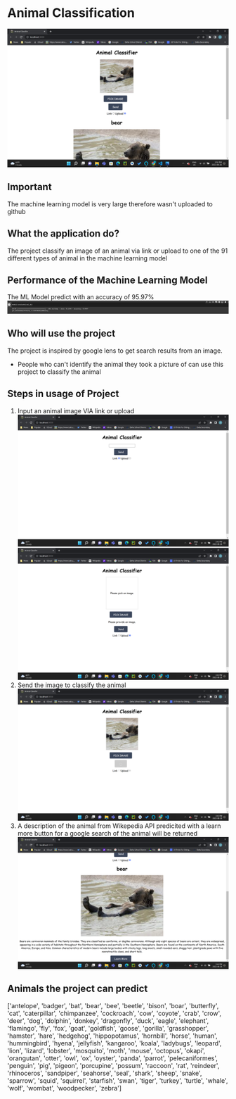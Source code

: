 # Animal Classification
![alt text](https://github.com/alexlee78980/animal-classification/blob/main/images_animal_classifier/Screenshot%20(17).png)
## Important
The machine learning model is very large therefore wasn't uploaded to github
## What the application do?
The project classify an image of an animal via link or upload to one of the 91 different types of animal in the machine learning model
## Performance of the Machine Learning Model
The ML Model predict with an accuracy of 95.97%
![alt text](https://github.com/alexlee78980/animal-classification/blob/main/images_animal_classifier/Screenshot%202022-08-26%20025547.jpg)
## Who will use the project
The project is inspired by google lens to get search results from an image. 
- People who can't identify the animal they took a picture of can use this project to classify the animal
## Steps in usage of Project
1) Input an animal image VIA link or upload
 ![alt text](https://github.com/alexlee78980/animal-classification/blob/main/images_animal_classifier/Screenshot%20(13).png)
 ![alt text](https://github.com/alexlee78980/animal-classification/blob/main/images_animal_classifier/Screenshot%20(14).png)
2) Send the image to classify the animal
 ![alt text](https://github.com/alexlee78980/animal-classification/blob/main/images_animal_classifier/Screenshot%20(15).png)
3) A description of the animal from Wikepedia API predicited with a learn more button for a google search of the animal will be returned
![alt text](https://github.com/alexlee78980/animal-classification/blob/main/images_animal_classifier/Screenshot%20(16).png)
## Animals the project can predict
['antelope',
 'badger',
 'bat',
 'bear',
 'bee',
 'beetle',
 'bison',
 'boar',
 'butterfly',
 'cat',
 'caterpillar',
 'chimpanzee',
 'cockroach',
 'cow',
 'coyote',
 'crab',
 'crow',
 'deer',
 'dog',
 'dolphin',
 'donkey',
 'dragonfly',
 'duck',
 'eagle',
 'elephant',
 'flamingo',
 'fly',
 'fox',
 'goat',
 'goldfish',
 'goose',
 'gorilla',
 'grasshopper',
 'hamster',
 'hare',
 'hedgehog',
 'hippopotamus',
 'hornbill',
 'horse',
 'human',
 'hummingbird',
 'hyena',
 'jellyfish',
 'kangaroo',
 'koala',
 'ladybugs',
 'leopard',
 'lion',
 'lizard',
 'lobster',
 'mosquito',
 'moth',
 'mouse',
 'octopus',
 'okapi',
 'orangutan',
 'otter',
 'owl',
 'ox',
 'oyster',
 'panda',
 'parrot',
 'pelecaniformes',
 'penguin',
 'pig',
 'pigeon',
 'porcupine',
 'possum',
 'raccoon',
 'rat',
 'reindeer',
 'rhinoceros',
 'sandpiper',
 'seahorse',
 'seal',
 'shark',
 'sheep',
 'snake',
 'sparrow',
 'squid',
 'squirrel',
 'starfish',
 'swan',
 'tiger',
 'turkey',
 'turtle',
 'whale',
 'wolf',
 'wombat',
 'woodpecker',
 'zebra']
